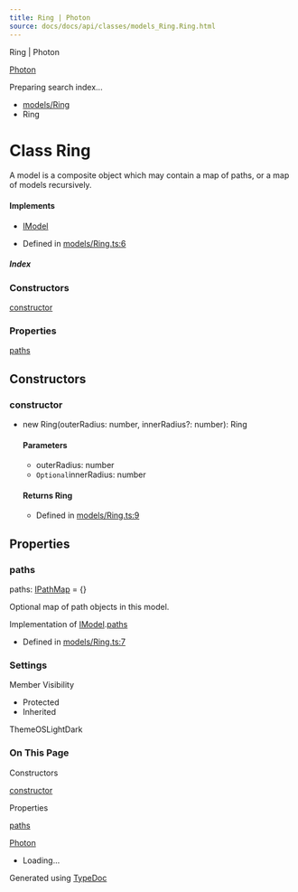 ```yaml
---
title: Ring | Photon
source: docs/docs/api/classes/models_Ring.Ring.html
---
```


Ring | Photon

[Photon](../index.md)




Preparing search index...

* [models/Ring](../modules/models_Ring.md)
* Ring

# Class Ring

A model is a composite object which may contain a map of paths, or a map of models recursively.

#### Implements

* [IModel](../interfaces/core_schema.IModel.md)

* Defined in [models/Ring.ts:6](https://github.com/mwhite454/photon/blob/main/packages/photon/src/models/Ring.ts#L6)

##### Index

### Constructors

[constructor](#constructor)

### Properties

[paths](#paths)

## Constructors

### constructor

* new Ring(outerRadius: number, innerRadius?: number): Ring

  #### Parameters

  + outerRadius: number
  + `Optional`innerRadius: number

  #### Returns Ring

  + Defined in [models/Ring.ts:9](https://github.com/mwhite454/photon/blob/main/packages/photon/src/models/Ring.ts#L9)

## Properties

### paths

paths: [IPathMap](../interfaces/core_schema.IPathMap.md) = {}

Optional map of path objects in this model.

Implementation of [IModel](../interfaces/core_schema.IModel.md).[paths](../interfaces/core_schema.IModel.md#paths)

* Defined in [models/Ring.ts:7](https://github.com/mwhite454/photon/blob/main/packages/photon/src/models/Ring.ts#L7)

### Settings

Member Visibility

* Protected
* Inherited

ThemeOSLightDark

### On This Page

Constructors

[constructor](#constructor)

Properties

[paths](#paths)

[Photon](../index.md)

* Loading...

Generated using [TypeDoc](https://typedoc.org/)
